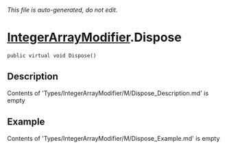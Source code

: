 *This file is auto-generated, do not edit.*

# [IntegerArrayModifier](Types/IntegerArrayModifier.md).Dispose
`public virtual void Dispose()`
## Description
Contents of 'Types/IntegerArrayModifier/M/Dispose_Description.md' is empty
## Example
Contents of 'Types/IntegerArrayModifier/M/Dispose_Example.md' is empty
